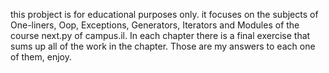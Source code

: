 this probject is for educational purposes only. it focuses on the subjects of One-liners, Oop, Exceptions, Generators, Iterators and Modules of the course next.py of campus.il. In each chapter there is a final exercise that sums up all of the work in the chapter. Those are my answers to each one of them, enjoy.
